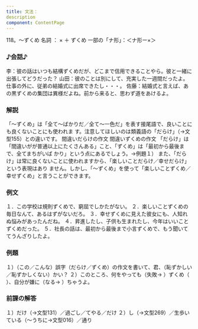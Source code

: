 ```yaml
---
title: 文法：
description
component: ContentPage
---
```



118。～ずくめ
名詞 ： × ＋ ずくめ
一部の「ナ形」：＜ナ形ー×＞
### ♪会話♪
李：彼の話はいつも結構ずくめだが、どこまで信用できることやら。彼と一緒に出張してどうだった？
山田：彼のことは別にして、充実した一週間だったよ。仕事の外に、従弟の結婚式に出席できたし・・・。 佐藤：結婚式と言えば、あの黒ずくめの集団は異様だよね。前から来ると、思わず道をあけるよ。
### 解説
「～ずくめ」は「全て～ばかりだ／全て～一色だ」を表す接尾語で、良いことにも良くないことにも使われま す。注意してほしいのは類義語の「だらけ」（→文型155）との違いです。
間違いだらけの作文
間違いずくめの作文
「だらけ」は「間違いがが普通以上にたくさんある」こと、「ずくめ」は「最初から最後まで、全てまちがいば かり」という点にあるでしょう。→例題１）
また、「だらけ」は常に良くないことに使われますから、「楽しいことだらけ／幸せだらけ」という表現はあり ません。しかし、「～ずくめ」を使って「楽しいことずくめ／幸せずくめ」と言うことができます。
### 例文
１．この学校は規則ずくめで、窮屈でしかたがない。
２．楽しいことずくめの毎日なんて、あるはずがないだろ。
３．幸せずくめに見えた彼女にも、人知れぬ悩みがあったんだね。
４．昇進したし、子供も生まれたし、今年はいいことずくめだった。
５．社長の話は、最初から最後まで小言ずくめで、もう聞いててうんざりしたよ。
### 例題
１）（この／こんな）誤字（だらけ／ずくめ）の作文を書いて、君、（恥ずかしい／恥ずかしくない）かい？
２）このところ、何をやっても（失敗→ ）ずくめ（ ）、自分が嫌に（なる→ ）ちゃうよ。
### 前課の解答
１）だけ（→文型131）／過ごし／てやる／だけ
２）し（→文型269）／生歩いている（～うちに→文型016）／通り
